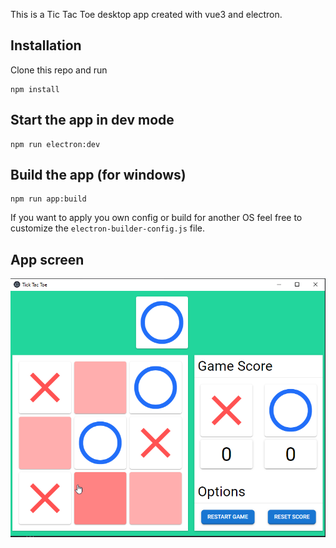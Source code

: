 This is a Tic Tac Toe desktop app created with vue3 and electron.

## Installation

Clone this repo and run

```
npm install
```

## Start the app in dev mode

```
npm run electron:dev
```

## Build the app (for windows)

```
npm run app:build
```

If you want to apply you own config or build for another OS feel free to customize the `electron-builder-config.js` file.

## App screen

![](./app-screen.png)

